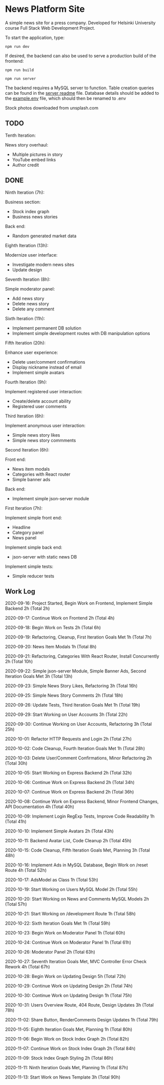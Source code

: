 # News Platform Site

A simple news site for a press company. Developed for Helsinki University course Full Stack Web Development Project.

To start the application, type:
```
npm run dev
```

If desired, the backend can also be used to serve a production build of the frontend:
```
npm run build

npm run server
```

The backend requires a MySQL server to function. Table creation queries can be found in the [server readme](/server/models/README.md) file. Database details should be added to the [example.env](example.env) file, which should then be renamed to .env

Stock photos downloaded from unsplash.com

## TODO

Tenth Iteration:

News story overhaul:

- Multiple pictures in story
- YouTube embed links
- Author credit

## DONE

Ninth Iteration (7h):

Business section:

- Stock index graph
- Business news stories

Back end:

- Random generated market data

Eighth Iteration (13h):

Modernize user interface:

- Investigate modern news sites
- Update design

Seventh Iteration (8h):

Simple moderator panel:

- Add news story
- Delete news story
- Delete any comment

Sixth Iteration (11h):

- Implement permanent DB solution
- Implement simple development routes with DB manipulation options

Fifth Iteration (20h):

Enhance user experience:

- Delete user/comment confirmations
- Display nickname instead of email
- Implement simple avatars

Fourth Iteration (9h):

Implement registered user interaction:

- Create/delete account ability
- Registered user comments

Third Iteration (6h):

Implement anonymous user interaction:

- Simple news story likes
- Simple news story commments

Second Iteration (6h):

Front end:

- News item modals
- Categories with React router
- Simple banner ads

Back end:

- Implement simple json-server module

First Iteration (7h):

Implement simple front end:

- Headline
- Category panel
- News panel

Implement simple back end:

- json-server with static news DB

Implement simple tests:

- Simple reducer tests

## Work Log

2020-09-16: Project Started, Begin Work on Frontend, Implement Simple Backend 2h (Total 2h)

2020-09-17: Continue Work on Frontend 2h (Total 4h)

2020-09-18: Begin Work on Tests 2h (Total 6h)

2020-09-19: Refactoring, Cleanup, First Iteration Goals Met 1h (Total 7h)

2020-09-20: News Item Modals 1h (Total 8h)

2020-09-21: Refactoring, Categories With React Router, Install Concurrently 2h (Total 10h)

2020-09-22: Simple json-server Module, Simple Banner Ads, Second Iteration Goals Met 3h (Total 13h)

2020-09-23: Simple News Story Likes, Refactoring 3h (Total 16h)

2020-09-25: Simple News Story Comments 2h (Total 18h)

2020-09-26: Update Tests, Third Iteration Goals Met 1h (Total 19h)

2020-09-29: Start Working on User Accounts 3h (Total 22h)

2020-09-30: Continue Working on User Accounts, Refactoring 3h (Total 25h)

2020-10-01: Refactor HTTP Requests and Login 2h (Total 27h)

2020-10-02: Code Cleanup, Fourth Iteration Goals Met 1h (Total 28h)

2020-10-03: Delete User/Comment Confirmations, Minor Refactoring 2h (Total 30h)

2020-10-05: Start Working on Express Backend 2h (Total 32h)

2020-10-06: Continue Work on Express Backend 2h (Total 34h)

2020-10-07: Continue Work on Express Backend 2h (Total 36h)

2020-10-08: Continue Work on Express Backend, Minor Frontend Changes, API Documentation 4h (Total 40h)

2020-10-09: Implement Login RegExp Tests, Improve Code Readability 1h (Total 41h)

2020-10-10: Implement Simple Avatars 2h (Total 43h)

2020-10-11: Backend Avatar List, Code Cleanup 2h (Total 45h)

2020-10-15: Code Cleanup, Fifth Iteration Goals Met, Planning 3h (Total 48h)

2020-10-16: Implement Ads in MySQL Database, Begin Work on /reset Route 4h (Total 52h)

2020-10-17: AdsModel as Class 1h (Total 53h)

2020-10-19: Start Working on Users MySQL Model 2h (Total 55h)

2020-10-20: Start Working on News and Comments MySQL Models 2h (Total 57h)

2020-10-21: Start Working on /development Route 1h (Total 58h)

2020-10-22: Sixth Iteration Goals Met 1h (Total 59h)

2020-10-23: Begin Work on Moderator Panel 1h (Total 60h)

2020-10-24: Continue Work on Moderator Panel 1h (Total 61h)

2020-10-26: Moderator Panel 2h (Total 63h)

2020-10-27: Seventh Iteration Goals Met, MVC Controller Error Check Rework 4h (Total 67h)

2020-10-28: Begin Work on Updating Design 5h (Total 72h)

2020-10-29: Continue Work on Updating Design 2h (Total 74h)

2020-10-30: Continue Work on Updating Design 1h (Total 75h)

2020-10-31: Users Overview Route, 404 Route, Design Updates 3h (Total 78h)

2020-11-02: Share Button, RenderComments Design Updates 1h (Total 79h)

2020-11-05: Eighth Iteration Goals Met, Planning 1h (Total 80h)

2020-11-06: Begin Work on Stock Index Graph 2h (Total 82h)

2020-11-07: Continue Work on Stock Index Graph 2h (Total 84h)

2020-11-09: Stock Index Graph Styling 2h (Total 86h)

2020-11-11: Ninth Iteration Goals Met, Planning 1h (Total 87h)

2020-11-13: Start Work on News Template 3h (Total 90h)
